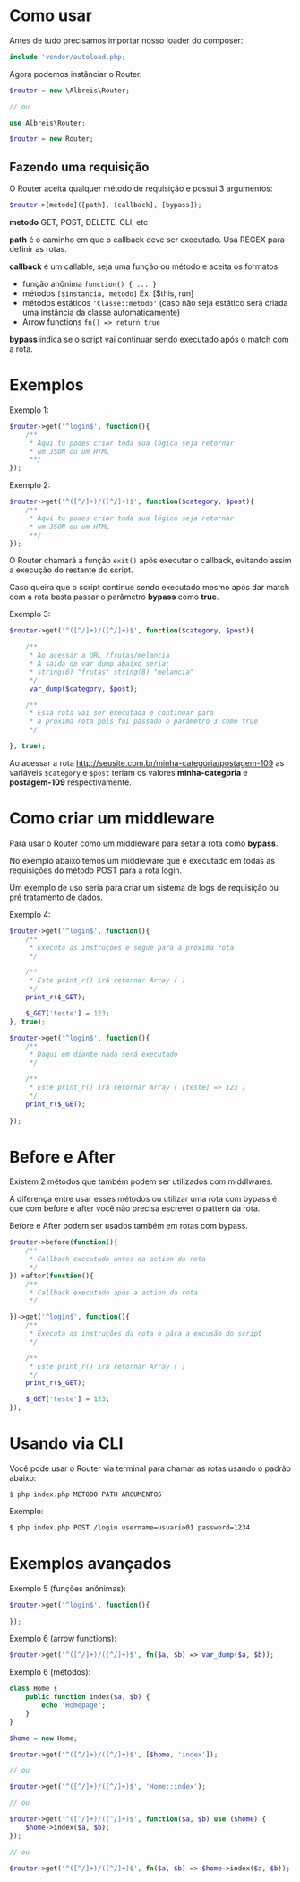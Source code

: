 # Como usar

Antes de tudo precisamos importar nosso loader do composer:

```php
include 'vendor/autoload.php;
```

Agora podemos instânciar o Router.

```php
$router = new \Albreis\Router;

// ou

use Albreis\Router;

$router = new Router;

```

## Fazendo uma requisição
O Router aceita qualquer método de requisição e possui 3 argumentos:

```php
$router->[metodo]([path], [callback], [bypass]);
```

**metodo** GET, POST, DELETE, CLI, etc

**path** é o caminho em que o callback deve ser executado. Usa REGEX para definir as rotas.

**callback** é um callable, seja uma função ou método e aceita os formatos:

- função anônima `function() { ... }`
- métodos `[$instancia, metodo]` Ex. [$this, run]
- métodos estáticos `'Classe::metodo'` (caso não seja estático será criada uma instância da classe automaticamente)
- Arrow functions `fn() => return true`

**bypass** indica se o script vai continuar sendo executado após o match com a rota.

# Exemplos

Exemplo 1:
```php
$router->get('^login$', function(){
    /**
     * Aqui tu podes criar toda sua lógica seja retornar 
     * um JSON ou um HTML
     **/
});
```

Exemplo 2:
```php
$router->get('^([^/]+)/([^/]+)$', function($category, $post){
    /**
     * Aqui tu podes criar toda sua lógica seja retornar 
     * um JSON ou um HTML
     **/
});
```

O Router chamará a função `exit()` após executar o callback, evitando assim a execução do restante do script.

Caso queira que o script continue sendo executado mesmo após dar match com a rota basta passar o parâmetro **bypass** como **true**.

Exemplo 3:
```php
$router->get('^([^/]+)/([^/]+)$', function($category, $post){

    /**
     * Ao acessar a URL /frutas/melancia
     * A saída do var_dump abaixo seria:
     * string(6) "frutas" string(8) "melancia"
     */
     var_dump($category, $post);

    /**
     * Essa rota vai ser executada e continuar para
     * a próxima rota pois foi passado o parâmetro 3 como true
     */

}, true);
```
Ao acessar a rota http://seusite.com.br/minha-categoria/postagem-109 as variáveis `$category` e `$post` teriam os valores **minha-categoria** e **postagem-109** respectivamente.

# Como criar um middleware

Para usar o Router como um middleware para setar a rota como **bypass**.

No exemplo abaixo temos um middleware que é executado em todas as requisições do método POST para a rota login.

Um exemplo de uso seria para criar um sistema de logs de requisição ou pré tratamento de dados.

Exemplo 4:
```php
$router->get('^login$', function(){
    /**
     * Executa as instruções e segue para a próxima rota
     */

    /**
     * Este print_r() irá retornar Array ( )
     */
    print_r($_GET);

    $_GET['teste'] = 123;
}, true);

$router->get('^login$', function(){
    /**
     * Daqui em diante nada será executado
     */  

    /**
     * Este print_r() irá retornar Array ( [teste] => 123 )
     */
    print_r($_GET);
     
});
```

# Before e After

Existem 2 métodos que também podem ser utilizados com middlwares.

A diferença entre usar esses métodos ou utilizar uma rota com bypass é que com before e after você não precisa escrever o pattern da rota.

Before e After podem ser usados também em rotas com bypass.

```php
$router->before(function(){
    /**
     * Callback executado antes da action da rota
     */
})->after(function(){
    /**
     * Callback executado após a action da rota
     */

})->get('^login$', function(){
    /**
     * Executa as instruções da rota e pára a excusão do script
     */

    /**
     * Este print_r() irá retornar Array ( )
     */
    print_r($_GET);

    $_GET['teste'] = 123;
});
```

# Usando via CLI

Você pode usar o Router via terminal para chamar as rotas usando o padrão abaixo:

```
$ php index.php METODO PATH ARGUMENTOS
```

Exemplo:
```bash
$ php index.php POST /login username=usuario01 password=1234
```
# Exemplos avançados

Exemplo 5 (funções anônimas):
```php
$router->get('^login$', function(){
     
});
```

Exemplo 6 (arrow functions):
```php
$router->get('^([^/]+)/([^/]+)$', fn($a, $b) => var_dump($a, $b));
```

Exemplo 6 (métodos):
```php
class Home {
    public function index($a, $b) {
        echo 'Homepage';
    }
}

$home = new Home;

$router->get('^([^/]+)/([^/]+)$', [$home, 'index']);

// ou 

$router->get('^([^/]+)/([^/]+)$', 'Home::index');

// ou

$router->get('^([^/]+)/([^/]+)$', function($a, $b) use ($home) {
    $home->index($a, $b);
});

// ou

$router->get('^([^/]+)/([^/]+)$', fn($a, $b) => $home->index($a, $b));

```